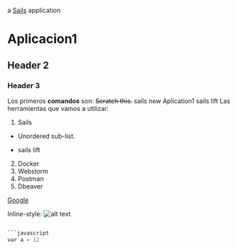 a [Sails](http://sailsjs.org) application
# Aplicacion1
## Header 2
### Header 3
 Los primeros **comandos** son:
~~Scratch this.~~
sails new Aplication1
sails lift
Las herramientas que vamos a utilizar:
1. Sails
  * Unordered sub-list.
  - sails lift
2. Docker
3. Webstorm
4. Postman
5. Dbeaver

[Google](https://www.google.com)

Inline-style: 
![alt text](https://yt3.ggpht.com/-v0soe-ievYE/AAAAAAAAAAI/AAAAAAAAAAA/OixOH_h84Po/s900-c-k-no-mo-rj-c0xffffff/photo.jpg)

```python

```javascript
var a = 12
```
